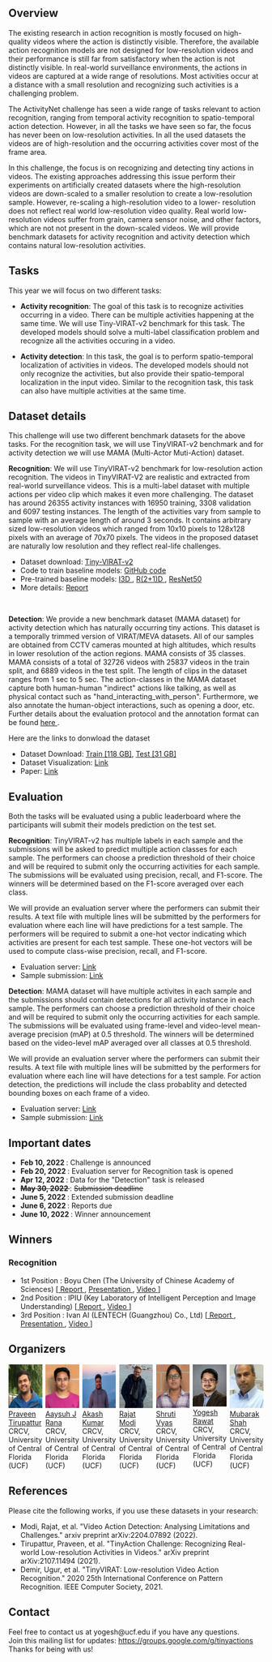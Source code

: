 
## Overview

The existing research in action recognition is mostly focused on high-quality videos where the action is distinctly visible. Therefore, the available action recognition models are not designed for low-resolution videos and their performance is still far from satisfactory when the action is not distinctly visible. In real-world surveillance environments, the actions in videos are captured at a wide range of resolutions. Most activities occur at a distance with a small resolution and recognizing such activities is a challenging problem.
  <br>
  
  The ActivityNet challenge has seen a wide range of tasks relevant to action recognition, ranging from temporal activity recognition to spatio-temporal action detection. However, in all the tasks we have seen so far, the focus has never been on low-resolution activities. In all the used datasets the videos are of high-resolution and the occurring activities cover most of the frame area.
  <br>
  
  In this challenge, the focus is on recognizing and detecting tiny actions in videos. The existing approaches addressing this issue perform their experiments on artificially created datasets where the high-resolution videos are down-scaled to a smaller resolution to create a low-resolution sample. However, re-scaling a high-resolution video to a lower- resolution does not reflect real world low-resolution video quality. Real world low-resolution videos suffer from grain, camera sensor noise, and other factors, which are not not present in the down-scaled videos. We will provide benchmark datasets for activity recognition and activity detection which contains natural low-resolution activities.
  <br>

## Tasks
This year we will focus on two different tasks:

- **Activity recognition**: The goal of this task is to recognize activities occurring in a video. There can be multiple activities happening at the same time. We will use Tiny-VIRAT-v2 benchmark for this task. The developed models should solve a multi-label classification problem and recognize all the activities occuring in a video. 

- **Activity detection**: In this task, the goal is to perform spatio-temporal localization of activities in videos. The developed models should not only recognize the activities, but also provide their spatio-temporal localization in the input video. Similar to the recognition task, this task can also have multiple activities at the same time. 

## Dataset details
This challenge will use two different benchmark datasets for the above tasks. For the recognition task, we will use TinyVIRAT-v2 benchmark and for activity detection we will use MAMA (Multi-Actor Muti-Action) dataset. 

**Recognition**: We will use TinyVIRAT-v2 benchmark for low-resolution action recognition. The videos in TinyVIRAT-V2 are realistic and extracted from real-world surveillance videos. This is a multi-label dataset with multiple actions per video clip which makes it even more challenging. The dataset has around 26355 activity instances with 16950 training, 3308 validation and 6097 testing instances. The length of the activities vary from sample to sample with an average length of around 3 seconds. It contains arbitrary sized low-resolution videos which ranged from 10x10 pixels to 128x128 pixels with an average of 70x70 pixels. The videos in the proposed dataset are naturally low resolution and they reflect real-life challenges.
  <br>
  
- Dataset download: <a href="https://www.crcv.ucf.edu/tiny-actions-challenge-cvpr2021/data/TinyVIRAT-v2.zip"> Tiny-VIRAT-v2</a>
- Code to train baseline models: <a href="https://github.com/aayushjr/tinyAction"> GitHub code</a>
- Pre-trained baseline models: <a href="https://www.crcv.ucf.edu/data1/tiny-actions/trained_weights/i3d_tinyVirat.pth"> I3D </a>, <a href="https://www.crcv.ucf.edu/data1/tiny-actions/trained_weights/r2p1d_K_50_tinyVirat.pth"> R(2+1)D </a>, <a href="https://www.crcv.ucf.edu/data1/tiny-actions/trained_weights/wideresnet_50_tinyVirat.pth"> ResNet50 </a>
- More details: <a href="https://arxiv.org/pdf/2107.11494.pdf">Report</a>    
<br>

**Detection**: We provide a new benchmark dataset (MAMA dataset) for activity detection which has naturally occurring tiny actions. This dataset is a temporally trimmed version of VIRAT/MEVA datasets. All of our samples are obtained from CCTV cameras mounted at high altitudes, which results in lower resolution of the action regions. MAMA consists of 35 classes. MAMA consists of a total of 32726 videos with 25837 videos in the train split, and 6889 videos in the test split. The length of clips in the dataset ranges from 1 sec to 5 sec. The action-classes in the MAMA dataset capture both human-human "indirect" actions like talking, as well as physical contact such as "hand_interacting_with_person". Furthermore, we also annotate the human-object interactions, such as opening a door, etc. Further details about the evaluation protocol and the annotation format can be found <a href="https://www.crcv.ucf.edu/research/projects/mama-multi-actor-multi-action-dataset-for-action-detection"> here </a>.

Here are the links to donwload the dataset
- Dataset Download: <a href="https://www.crcv.ucf.edu/data1/UCF-MAMA/UCF-MAMA-train.zip"> Train [118 GB]</a>, <a href="https://www.crcv.ucf.edu/data1/UCF-MAMA/UCF-MAMA-test.zip"> Test [31 GB] </a>
- Dataset Visualization: <a href='https://www.crcv.ucf.edu/data1/UCF-MAMA/UCF-MAMA.sq'> Link </a>
- Paper: <a href='https://arxiv.org/pdf/2204.07892.pdf'> Link </a>

  
## Evaluation
Both the tasks will be evaluated using a public leaderboard where the participants will submit their models prediction on the test set.


  **Recognition**: TinyVIRAT-v2 has multiple labels in each sample and the submissions will be asked to predict multiple action classes for each sample. The performers can choose a prediction threshold of their choice and will be required to submit only the occurring activities for each sample. The submissions will be evaluated using precision, recall, and F1-score. The winners will be determined based on the F1-score averaged over each class.
  <br>
  
  We will provide an evaluation server where the performers can submit their results. A text file with multiple lines will be submitted by the performers for evaluation where each line will have predictions for a test sample. The performers will be required to submit a one-hot vector indicating which activities are present for each test sample. These one-hot vectors will be used to compute class-wise precision, recall, and F1-score. 
  <br>  
  
  - Evaluation server: <a href="https://codalab.lisn.upsaclay.fr/competitions/1832"> Link </a>
  - Sample submission: <a href="https://www.crcv.ucf.edu/tiny-actions-challenge-cvpr2021/data/submission_sample.zip"> Link </a>

  **Detection**: MAMA dataset will have multiple activites in each sample and the submissions should contain detections for all activity instance in each sample. The performers can choose a prediction threshold of their choice and will be required to submit only the occurring activities for each sample. The submissions will be evaluated using frame-level and video-level mean-average precision (mAP) at 0.5 threshold. The winners will be determined based on the video-level mAP averaged over all classes at 0.5 threshold.
  <br>
  
  We will provide an evaluation server where the performers can submit their results. A text file with multiple lines will be submitted by the performers for evaluation where each line will have detections for a test sample. For action detection, the predictions will include the class probablity and detected bounding boxes on each frame of a video.
  <br>  
  
  - Evaluation server: <a href="https://codalab.lisn.upsaclay.fr/competitions/4780"> Link </a>
  - Sample submission: <a href="https://github.com/tinyactions-cvpr22/tinyactions-cvpr22.github.io/blob/main/files/sample_submission.zip"> Link <a>


## Important dates
- <strong> Feb 10, 2022 </strong>: Challenge is announced
- <strong> Feb 20, 2022 </strong>: Evaluation server for Recognition task is opened
- <strong> Apr 12, 2022 </strong>: Data for the "Detection" task is released
- <strong> <strike> May 30, 2022 </strike> </strong>: <strike> Submission deadline </strike>
- <strong> June 5, 2022 </strong>: Extended submission deadline
- <strong> June 6, 2022 </strong>: Reports due
- <strong> June 10, 2022 </strong>: Winner announcement 

## Winners
  
### Recognition
 
- 1st Position : Boyu Chen (The University of Chinese Academy of Sciences) [<a href='https://www.crcv.ucf.edu/data1/tiny-actions/reports/Team1_Bychen_Report.pdf'> Report </a>, <a href='https://www.crcv.ucf.edu/data1/tiny-actions/reports/Team1_Bychen_Presentation.pptx'> Presentation </a>, <a href='https://www.crcv.ucf.edu/data1//data1/tiny-actions/reports/Team1_bychen_Video.mp4'> Video </a>]
- 2nd Position : IPIU (Key Laboratory of Intelligent Perception and Image Understanding) [<a href='https://www.crcv.ucf.edu/data1/tiny-actions/reports/Team2_Songxinran_Report.pdf'> Report </a>, <a href='https://www.crcv.ucf.edu/data1/tiny-actions/reports/Team2_Songxinran_Video.mp4'> Video </a>]
- 3rd Position : Ivan AI (LENTECH (Guangzhou) Co., Ltd) [<a href='https://www.crcv.ucf.edu/data1/tiny-actions/reports/Team3_IvanAI_Report.pdf'> Report </a>, <a href='https://www.crcv.ucf.edu/data1/tiny-actions/reports/Team3_IvanAI_Presentation.pdf'> Presentation </a>, <a href='https://www.crcv.ucf.edu/data1/tiny-actions/reports/Team3_IvanAI_Video.mp4'> Video </a>]

## Organizers
<div style="display: flex">
  <div style="width:22.5%">
    <a href="https://www.linkedin.com/in/praveen-tirupattur-2044ba51/">
    <img alt="Praveen" src="pics/praveen.jpg">
    </a><br>
    <a href="https://www.linkedin.com/in/praveen-tirupattur-2044ba51/">Praveen Tirupattur</a><br>
    CRCV, University of Central Florida (UCF)
  </div>
  
  <div style="width:2.5%">
  </div>
   
  <div style="width:22.5%">
    <a href="">
    <img alt="Aayush" src="pics/aayush.jpg">
    </a><br>
    <a href="">Aaysuh J Rana</a><br>
    CRCV, University of Central Florida (UCF)
  </div>
  
  <div style="width:2.5%">
  </div>
   
  <div style="width:22.5%">
    <a href="">
    <img alt="Akash" src="pics/ak_cvpr_im.jpg">
    </a><br>
    <a href="">Akash Kumar</a><br>
    CRCV, University of Central Florida (UCF)
  </div>
  
  <div style="width:2.5%">
  </div>
   
  <div style="width:22.5%">
    <a href="">
    <img alt="Rajat" src="pics/rajat.jpg">
    </a><br>
    <a href="">Rajat Modi</a><br>
    CRCV, University of Central Florida (UCF)
  </div>
   
  <div style="width:2.5%">
  </div>  

  <div style="width:22.5%">
    <a href="">
    <img alt="Shruti Vyas" src="pics/shruti.jpg">
    </a><br>
    <a href="">Shruti Vyas</a><br>
    CRCV, University of Central Florida (UCF)
  </div>
  
  <div style="width:2.5%">
  </div>
   
  <div style="width:22.5%">
    <a href="https://www.crcv.ucf.edu/person/rawat/">
    <img alt="Yogesh Rawat" src="pics/yogesh.jpg">
    </a><br>
  <a href="https://www.crcv.ucf.edu/person/rawat/">Yogesh Rawat</a><br>
    CRCV, University of Central Florida (UCF)
  </div>
  
  <div style="width:2.5%">
  </div> 
   
  <div style="width:22.5%">
    <a href="https://www.crcv.ucf.edu/person/mubarak-shah">
    <img alt="Mubarak Shah" src="pics/mubarak.jpg">
    </a><br>
  <a href="https://www.crcv.ucf.edu/person/mubarak-shah">Mubarak Shah</a><br>
    CRCV, University of Central Florida (UCF)
  </div>
  
</div>


## References
<div>
  Please cite the following works, if you use these datasets in your research:
  <ul>
    <li> Modi, Rajat, et al. "Video Action Detection: Analysing Limitations and Challenges." arxiv preprint arXiv:2204.07892 (2022). </li>
    <li> Tirupattur, Praveen, et al. "TinyAction Challenge: Recognizing Real-world Low-resolution Activities in Videos." arXiv preprint arXiv:2107.11494 (2021).       </li>
    <li> Demir, Ugur, et al. "TinyVIRAT: Low-resolution Video Action Recognition." 2020 25th International Conference on Pattern Recognition. IEEE Computer Society, 2021. </li>
  </ul>
</div>

## Contact
<div>
Feel free to contact us at yogesh@ucf.edu if you have any questions.
<br>  
Join this mailing list for updates: <a href="https://groups.google.com/g/tinyactions">https://groups.google.com/g/tinyactions</a>
<br>
Thanks for being with us!
</div>



